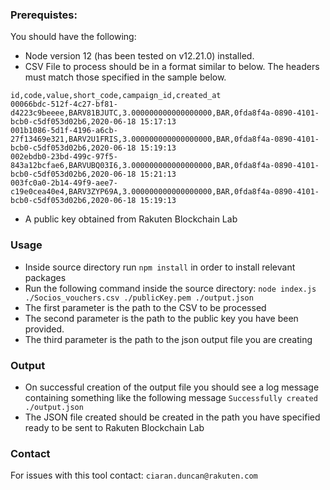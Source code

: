 ### Prerequistes:
You should have the following:
- Node version 12 (has been tested on v12.21.0) installed.
- CSV File to process should be in a format similar to below. The headers must match those specified in the sample below.
```
id,code,value,short_code,campaign_id,created_at
00066bdc-512f-4c27-bf81-d4223c9beeee,BARV81BJUTC,3.000000000000000000,BAR,0fda8f4a-0890-4101-bcb0-c5df053d02b6,2020-06-18 15:17:13
001b1086-5d1f-4196-a6cb-27f13469e321,BARV2U1FRIS,3.000000000000000000,BAR,0fda8f4a-0890-4101-bcb0-c5df053d02b6,2020-06-18 15:19:13
002ebdb0-23bd-499c-97f5-843a12bcfae6,BARVUBQ03I6,3.000000000000000000,BAR,0fda8f4a-0890-4101-bcb0-c5df053d02b6,2020-06-18 15:21:13
003fc0a0-2b14-49f9-aee7-c19e0cea40e4,BARV3ZYP69A,3.000000000000000000,BAR,0fda8f4a-0890-4101-bcb0-c5df053d02b6,2020-06-18 15:19:13
```
- A public key obtained from Rakuten Blockchain Lab


### Usage
- Inside source directory run `npm install` in order to install relevant packages
- Run the following command inside the source directory:
`node index.js ./Socios_vouchers.csv ./publicKey.pem ./output.json`
- The first parameter is the path to the CSV to be processed
- The second parameter is the path to the public key you have been provided. 
- The third parameter is the path to the json output file you are creating

### Output
- On successful creation of the output file you should see a log message containing something like the following message `Successfully created ./output.json`
- The JSON file created should be created in the path you have specified ready to be sent to Rakuten Blockchain Lab

### Contact
For issues with this tool contact: `ciaran.duncan@rakuten.com`
